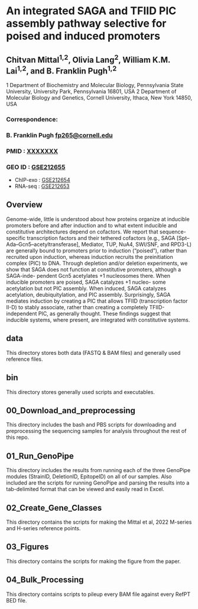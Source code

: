 # An integrated SAGA and TFIID PIC assembly pathway selective for poised and induced promoters

## Chitvan Mittal<sup>1,2</sup>, Olivia Lang<sup>2</sup>, William K.M. Lai<sup>1,2</sup>, and B. Franklin Pugh<sup>1,2</sup>

1 Department of Biochemistry and Molecular Biology, Pennsylvania State University, University Park, Pennsylvania 16801, USA
2 Department of Molecular Biology and Genetics, Cornell University, Ithaca, New York 14850, USA

### Correspondence:
### B. Franklin Pugh <fp265@cornell.edu>


### PMID : [XXXXXXX](https://pubmed.ncbi.nlm.nih.gov/XXXXXXX/)
### GEO ID : [GSE212655](https://www.ncbi.nlm.nih.gov/geo/query/acc.cgi?acc=GSE212655)
* ChIP-exo : [GSE212654](https://www.ncbi.nlm.nih.gov/geo/query/acc.cgi?acc=GSE212654)
* RNA-seq : [GSE212653](https://www.ncbi.nlm.nih.gov/geo/query/acc.cgi?acc=GSE212653)

## Overview
Genome-wide, little is understood about how proteins organize at inducible promoters before and after induction and to what extent inducible and constitutive architectures depend on cofactors. We report that sequence-specific transcription factors and their tethered cofactors (e.g., SAGA [Spt–Ada–Gcn5–acetyltransferase], Mediator, TUP, NuA4, SWI/SNF, and RPD3-L) are generally bound to promoters prior to induction (“poised”), rather than recruited upon induction, whereas induction recruits the preinitiation complex (PIC) to DNA. Through depletion and/or deletion experiments, we show that SAGA does not function at constitutive promoters, although a SAGA-inde- pendent Gcn5 acetylates +1 nucleosomes there. When inducible promoters are poised, SAGA catalyzes +1 nucleo- some acetylation but not PIC assembly. When induced, SAGA catalyzes acetylation, deubiquitylation, and PIC assembly. Surprisingly, SAGA mediates induction by creating a PIC that allows TFIID (transcription factor II-D) to stably associate, rather than creating a completely TFIID-independent PIC, as generally thought. These findings suggest that inducible systems, where present, are integrated with constitutive systems.

## data
This directory stores both data (FASTQ & BAM files) and generally used reference files.

## bin
This directory stores generally used scripts and executables.

## 00_Download_and_preprocessing
This directory includes the bash and PBS scripts for downloading and preprocessing the sequencing samples for analysis throughout the rest of this repo.

## 01_Run_GenoPipe
This directory includes the results from running each of the three GenoPipe modules (StrainID, DeletionID, EpitopeID) on all of our samples. Also included are the scripts for running GenoPipe and parsing the results into a tab-delimited format that can be viewed and easily read in Excel.

## 02_Create_Gene_Classes
This directory contains the scripts for making the Mittal et al, 2022 M-series and H-series reference points.

## 03_Figures
This directory contains the scripts for making the figure from the paper.

## 04_Bulk_Processing
This directory contains scripts to pileup every BAM file against every RefPT BED file.
